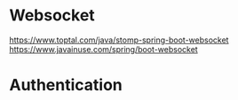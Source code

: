 # Websocket
https://www.toptal.com/java/stomp-spring-boot-websocket
https://www.javainuse.com/spring/boot-websocket
 


# Authentication
